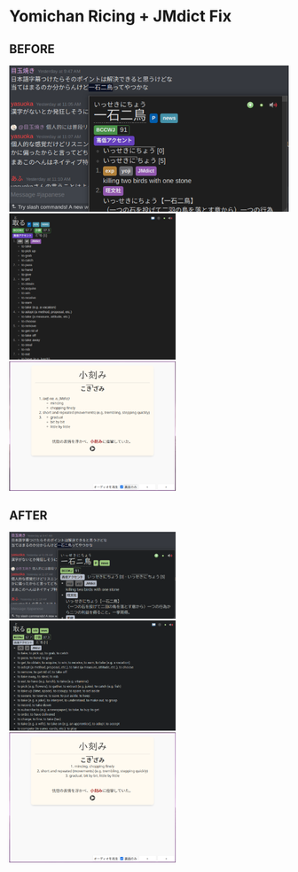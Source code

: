 # Yomichan Ricing + JMdict Fix

## BEFORE
<img max-width="300px" max-height="300px" src="https://github.com/nagi12147/yomichan-rice/blob/main/Before-1.png">
<img style="width: auto; height: auto; max-width: 300px; max-height: 300px;" src="https://github.com/nagi12147/yomichan-rice/blob/main/Before-2.png">
<img style="width: auto; height: auto; max-width: 300px; max-height: 300px;" src="https://github.com/nagi12147/yomichan-rice/blob/main/Before-3.png">

## AFTER
<img style="width: auto; height: auto; max-width: 300px; max-height: 300px;" src="https://github.com/nagi12147/yomichan-rice/blob/main/After-1.png">
<img style="width: auto; height: auto; max-width: 300px; max-height: 300px;" src="https://github.com/nagi12147/yomichan-rice/blob/main/After-2.png">
<img style="width: auto; height: auto; max-width: 300px; max-height: 300px;" src="https://github.com/nagi12147/yomichan-rice/blob/main/After-3.png">
